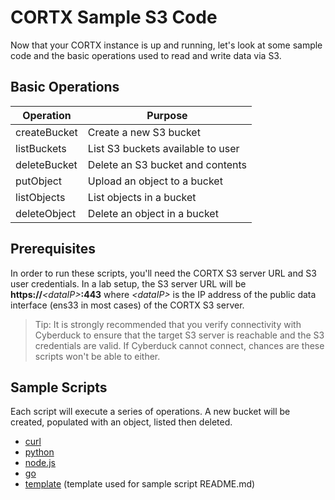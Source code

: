 CORTX Sample S3 Code
==============================

Now that your CORTX instance is up and running, let's look at some sample code and the basic operations used to read and write data via S3.

Basic Operations
---------------------
|Operation| Purpose|
|-|-|
|createBucket|Create a new S3 bucket|
|listBuckets|List S3 buckets available to user|
|deleteBucket|Delete an S3 bucket and contents|
|putObject|Upload an object to a bucket|
|listObjects|List objects in a bucket|
|deleteObject|Delete an object in a bucket|

Prerequisites
---------------------
In order to run these scripts, you'll need the CORTX S3 server URL and S3 user credentials.  In a lab setup, the S3 server URL will be **https://***\<dataIP\>***:443** where *\<dataIP\>* is the IP address of the public data interface (ens33 in most cases) of the CORTX S3 server.

>Tip: It is strongly recommended that you verify connectivity with Cyberduck to ensure that the target S3 server is reachable and the S3 credentials are valid.  If Cyberduck cannot connect, chances are these scripts won't be able to either.

Sample Scripts
---------------------
Each script will execute a series of operations.  A new bucket will be created, populated with an object, listed then deleted.
-  [curl](curl/)
-  [python](python/)
-  [node.js](node.js/)
-  [go](go/)
-  [template](template/) (template used for sample script README.md)
